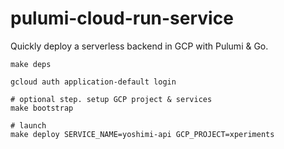 # pulumi-cloud-run-service

Quickly deploy a serverless backend in GCP with Pulumi & Go.

```
make deps

gcloud auth application-default login

# optional step. setup GCP project & services
make bootstrap

# launch
make deploy SERVICE_NAME=yoshimi-api GCP_PROJECT=xperiments
```